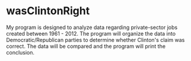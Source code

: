 # wasClintonRight
My program is designed to analyze data regarding private-sector jobs created between 1961 - 2012. The program will organize the data into Democratic/Republican parties to determine whether Clinton's claim was correct. The data will be compared and the program will print the conclusion.
